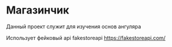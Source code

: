 # Магазинчик

Данный проект служит для изучения основ ангуляра

Использует фейковый api fakestoreapi https://fakestoreapi.com/